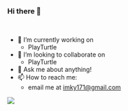 ### Hi there 👋

<!-- [![trophy](https://github-profile-trophy.vercel.app/?username=mordy-python&theme=dracula)](https://github.com/ryo-ma/github-profile-trophy) -->
<br>

- 🔭 I’m currently working on 
    - PlayTurtle
- 👯 I’m looking to collaborate on
  - PlayTurtle
- 💬 Ask me about anything!
- 📫 How to reach me: 
   - email me at [imky171@gmail.com](mailto:imky171@gmail.com)
<!-- - 😄 Pronouns: they/them -->
<!-- - ⚡ Fun fact: I'm learning Scottish! -->

<a href="https://github.com/anuraghazra/github-readme-stats">
  <img src="https://github-readme-stats.vercel.app/api?username=mordy-python&show_icons=true&theme=dracula" />
